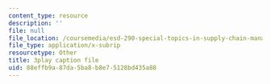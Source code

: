```yaml
---
content_type: resource
description: ''
file: null
file_location: /coursemedia/esd-290-special-topics-in-supply-chain-management-spring-2005/88effb9a87da5ba8b8e75128bd435a88_pqdN-zGWkfY.vtt
file_type: application/x-subrip
resourcetype: Other
title: 3play caption file
uid: 88effb9a-87da-5ba8-b8e7-5128bd435a88
---
```

